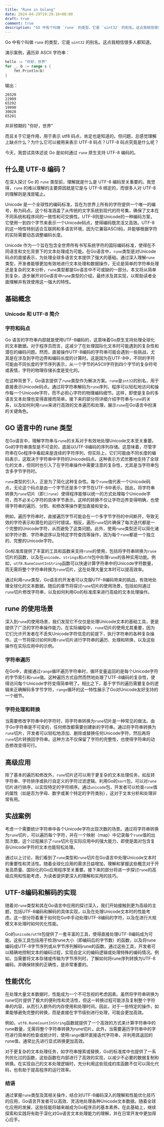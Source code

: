 ```yaml
---
title: "Rune in Golang"
date: 2024-04-29T19:29:16+08:00
draft: true
comment: true
description: "GO 中有个叫做 `rune` 的类型，它是 `uint32` 的别名。这点我相信很多人都知道。而且关于它是作用，用于表示 utf8 码点，肯定也是知道的。但问题，是不是感觉缺点什么呢？为什么它可以被用来表示 UTF8 码点。"
---
```


Go 中有个叫做 `rune` 的类型，它是 `uint32` 的别名。这点我相信很多人都知道。

演示案例，遍历非 ASCII 字符串：

```go
hello := "你好，世界"
for _, b := range s {
	fmt.Println(b)
}
```

输出：

```
20320
22909
65292
19990
30028
65281
```

并非预期的 "你好，世界"

而且关于它是作用，用于表示 utf8 码点，肯定也是知道的。但问题，总感觉理解上缺点什么？为什么它可以被用来表示 UTF-8 码点？UTF-8 码点究竟是什么呢？

今天，我尝试具体述说 Go 是如何通过 `rune` 原生支持 UTF-8 编码的。

## 什么是 UTF-8 编码？

在深入探讨 Go 的 `rune` 类型前，理解就是什么是 UTF-8 编码至关重要的。我觉得，`rune` 的难以理解的主要原因就是它是与 UTF-8 绑定的，而很多人对 UTF-8 的理解则是浅尝辄止。

Unicode 是一个全球性的编码标准，旨在为世界上所有的字符提供一个唯一的编号，称为码点。这个标准涵盖了从传统的文字系统到现代的符号集，确保了文本在不同系统和程序间的一致性和可交换性。UTF-8则是Unicode的一种编码方案，它使用一到四个字节来表示一个Unicode码点，使得编码既灵活又高效。UTF-8的这一特性特别适合互联网和多语言环境，因为它兼容ASCII码，并能够根据字符的实际需要动态调整编码长度。

Unicode 作为一个旨在包含全世界所有书写系统字符的国际编码标准，使得在不同语言和文化背景下的文本处理成为可能。在Go语言中，`rune`类型是对Unicode码点的直接表示，为处理全球多语言文本提供了强大的基础。通过深入理解`rune`类型，开发者能够更加有效地进行文本处理和数据操作，无论是简单的字符串处理还是复杂的文本分析，`rune`类型都是Go语言中不可或缺的一部分。本文将从简单到复杂，逐步展开对Go语言中`rune`类型的介绍，最终涉及其实现，以帮助读者全面理解并有效使用这一强大的特性。

## 基础概念

### Unicode 和 UTF-8 简介


### 字符和码点

Go 语言的字符串内部就是使用UTF-8编码的，这意味着Go原生支持处理全球化的文本数据。对于程序员而言，这减少了在处理国际化文本时可能遇到的复杂性和潜在的编码问题。然而，直接操作UTF-8编码的字符串可能会遇到一些挑战，尤其是在涉及到字符边界和编码长度的计算时。这是因为在UTF-8中，不同的字符可能由不同长度的字节序列表示，从一个字节的ASCII字符到四个字节的复杂符号或表情，字符的物理存储长度是变化的。

在这种背景下，Go语言提供了`rune`类型作为解决方案。`rune`是`int32`的别名，用于直接表示Unicode码点。通过将字符串解码为`rune`序列，程序可以轻松地访问和操作每一个Unicode字符，而不必担心字符的物理编码细节。这样，即使是复杂的多语言文本处理也变得直接而简单。接下来的部分将详细介绍字符串与`rune`的关系，以及如何利用`rune`来进行高效的文本遍历和处理，展示`rune`在Go语言中扮演的关键角色。

## GO 语言中的 rune 类型

在Go语言中，理解字符串与`rune`的关系对于有效地处理Unicode文本至关重要。Go的字符串类型是不可变的，底层以UTF-8编码的序列存储。这意味着，尽管字符串在Go程序中看起来是连续的字符序列，但实际上，它们可能由不同长度的编码表示，这取决于字符串中字符的Unicode码点。这种表示方式优雅地支持了全球化的文本，但同时也引入了在字符串操作中需要注意的复杂性，尤其是当字符串包含多字节字符时。

`rune`类型的引入，正是为了简化这种复杂性。每个`rune`值代表一个Unicode码点，无论这个码点是由一个字节还是多个字节在UTF-8中表示。因此，将字符串转换为`rune`切片（即`[]rune`）使得程序能够以统一的方式处理每个Unicode字符，而不必关心字符的具体字节表示。这样的转换不仅让字符边界变得明确，也使得字符串的遍历、分割、和修改等操作更加直接和安全。

例如，遍历字符串时，直接遍历字节可能会在一个多字节字符的中间断开，导致无效的字符表示和潜在的运行时错误。相反，遍历`rune`切片确保了每次迭代都是一个完整的Unicode字符，从而避免了这类问题。此外，使用`rune`类型还可以简化诸如字符计数、字符串逆序以及特定字符查找等操作，因为每个`rune`都是一个独立的、完整的Unicode字符。

Go标准库提供了丰富的工具和函数来支持`rune`的使用，包括将字符串转换为`rune`切片的函数，以及在`unicode`、`strings`和`utf8`包中处理`rune`的各种实用功能。例如，`utf8.RuneCountInString`函数可以快速计算字符串中的Unicode字符数量，而无需将整个字符串转换为`rune`切片，这在处理大量文本时可以提高效率。

通过利用`rune`类型，Go语言的开发者可以克服UTF-8编码带来的挑战，有效地处理全球化的文本数据。随后的章节将探讨`rune`切片的使用场景，包括如何通过`rune`切片修改字符串，以及如何利用Go的标准库来进行高级的文本处理操作。

## rune 的使用场景

深入到`rune`的使用场景，我们发现它不仅仅是处理Unicode文本的基础工具，更是提供了广泛的字符串操作能力。在实际编程中，`rune`切片的使用尤其重要，因为它们允许开发者在不丢失Unicode字符信息的前提下，执行字符串的各种复杂操作。这一节将探讨如何利用`rune`切片进行字符串的遍历、处理和转换，以及这些操作在实际应用中的示例。

### 字符串遍历
在Go中，直接通过`range`循环遍历字符串时，循环变量返回的是每个Unicode字符的字节索引和`rune`值。这种遍历方式自然而然地处理了UTF-8编码的复杂性，使得访问每个Unicode字符变得简单明了。相比之下，基于字节的遍历需要复杂的逻辑来正确解码多字节字符，`range`循环的这一特性展示了Go对Unicode友好支持的一个细节。

### 字符处理和转换
当需要修改字符串中的字符时，将字符串转换为`rune`切片是一种常见的做法。由于Go字符串是不可变的，任何修改都需要创建新的字符串。通过将字符串转换为`rune`切片，开发者可以轻松地添加、删除或替换任何Unicode字符，然后再将`rune`切片转换回字符串。这种方法不仅保留了字符的完整性，也使得字符串的动态修改变得可行。

## 高级应用

除了基本的遍历和修改外，`rune`切片还可以用于更复杂的文本处理任务，如反转字符串、字符排序或执行自定义的字符过滤逻辑。利用Go的`sort`包，可以对`rune`切片进行排序，以实现特定的字符顺序。通过`unicode`包，开发者可以检查`rune`值的属性（如是否为字母、数字或某个特定的字符类别），这对于文本分析和处理非常有用。

## 实战案例

考虑一个需要统计字符串中各个Unicode字符出现次数的场景。通过将字符串转换为`rune`切片，可以遍历每个字符，并在一个映射（map）中记录每个`rune`值的出现次数。这个过程展示了`rune`切片在实际应用中的强大能力，即使是面对包含复杂Unicode字符的文本也能轻松处理。

通过以上讨论，我们看到了`rune`类型和`rune`切片在Go语言中处理Unicode文本时的重要性和灵活性。随着全球化应用的需求日益增加，理解和掌握这些概念对于开发高质量、国际化的Go应用程序至关重要。接下来的部分将进一步探讨`rune`的高级应用和性能考虑，为读者提供更深入的理解和实用的技巧。

## UTF-8编码和解码的实现

随着对`rune`类型和其在Go语言中应用的探讨深入，我们开始接触到更为高级的主题，包括UTF-8编码和解码的具体实现，以及在处理Unicode文本时的性能考虑。这一部分将着重于如何在Go中手动处理UTF-8编码的字符，以及在进行大规模文本处理时如何优化性能。

Go的`unicode/utf8`包提供了一套丰富的工具，使得直接处理UTF-8编码成为可能。这些工具包括用于检测rune大小（即编码后的字节数）的函数，以及将rune编码成UTF-8字节序列或从字节序列解码rune的函数。通过这些工具，开发者可以精确地控制文本的编码过程，实现自定义的编码逻辑或处理特殊的编码情况。例如，当需要将文本存储或传输为字节序列时，了解如何将rune序列转换为UTF-8编码，并确保转换的正确性，是非常重要的。

## 性能优化
在处理大量文本数据时，性能成为一个不可忽视的考虑因素。虽然将字符串转换为rune切片提供了极大的便利性和灵活性，但这一转换过程可能涉及复制整个字符串的内容，从而引入额外的内存使用和处理时间。因此，对于一些特定的操作，如果能够避免完整的转换，而是直接在字节级别进行处理，可能会更加高效。

例如，`utf8.RuneCountInString`函数就提供了一个高效的方式来计算字符串中的rune数量，无需将整个字符串转换为rune切片。此外，当需要遍历字符串中的字符进行简单的检查或统计时，使用`range`循环直接迭代字符串，并利用其返回的rune值，通常比先进行显式转换更加高效。

对于更复杂的文本处理任务，如字符串搜索或替换，Go的标准库中也提供了一系列优化过的函数，这些函数在内部进行了高效的实现，以减少不必要的数据复制和转换。在实现自己的文本处理逻辑时，充分利用这些现成的库函数不仅可以简化代码，也有助于提高程序的运行效率。

### 结语
通过掌握`rune`类型及其相关操作，结合对UTF-8编码深入的理解和性能优化技巧的应用，Go语言开发者可以高效、灵活地处理各种Unicode文本数据。随着全球化应用的发展，这些技能将越来越成为Go程序员的基本素养。在此基础上，继续探索和实践将有助于深化对Go语言文本处理能力的理解，并在日常开发中更加得心应手。
